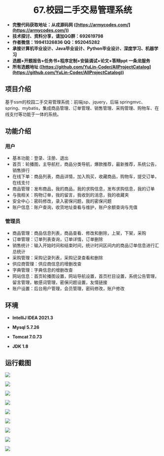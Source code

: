 <p><h1 align="center">67.校园二手交易管理系统</h1></p>

- <b>完整代码获取地址：从戎源码网 ([https://armycodes.com/](https://armycodes.com/))</b>
- <b>技术探讨、资料分享，请加QQ群：692619798</b> 
- <b>作者微信：19941326836  QQ：952045282</b> 
- <b>承接计算机毕业设计、Java毕业设计、Python毕业设计、深度学习、机器学习</b>
- <b>选题+开题报告+任务书+程序定制+安装调试+论文+答辩ppt 一条龙服务</b>
- <b>所有选题地址 ([https://github.com/YuLin-Coder/AllProjectCatalog](https://github.com/YuLin-Coder/AllProjectCatalog)) </b>

## 项目介绍
基于ssm的校园二手交易管理系统：前端jsp、jquery，后端 springmvc、spring、mybatis，集成商品管理、订单管理、销售管理、采购管理、购物车、在线支付等功能于一体的系统。

## 功能介绍

### 用户

- 基本功能：登录、注册、退出
- 首页：轮播图，主导航栏，商品分类导航，爆款推荐，最新推荐，系统公告，销售排行
- 在线下单：商品列表，商品详情，加入购买，收藏商品，购物车，提交订单，在线支付
- 商品管理：发布商品，我的商品，我的求购信息，发布求购信息，我的订单
- 与我相关：购物订单，我的留言，我收到的消息，我的收藏夹
- 安全中心：密码修改，录入密保问题，我的密保问题
- 账户信息：账户查询，收货地址查看与维护，账户余额查询与充值

### 管理员

- 商品管理：商品信息列表，商品查看、修改和删除，上架，下架，采购
- 订单管理：订单列表查询，订单详情，订单删除
- 销售统计：输入开始时间和结束时间，统计时间区间内的商品订单信息进行汇总统计
- 采购管理：采购记录列表，采购记录查看和删除
- 供应商管理：供应商信息的增删改查
- 字典管理：字典信息的增删改查
- 网站信息：首页轮播图设置，网站导航设置，首页栏目设置，系统公告管理，留言管理，敏感词管理，密保问题设置，友情链接
- 账户设置：后台用户管理，会员管理，密码修改，账户修改

## 环境

- <b>IntelliJ IDEA 2021.3</b>

- <b>Mysql 5.7.26</b>

- <b>Tomcat 7.0.73</b>

- <b>JDK 1.8</b>

## 运行截图
![](screenshot/1.png)

![](screenshot/2.png)

![](screenshot/3.png)

![](screenshot/4.png)

![](screenshot/5.png)

![](screenshot/6.png)

![](screenshot/7.png)

![](screenshot/8.png)

![](screenshot/9.png)
